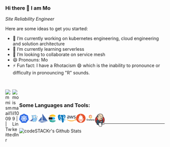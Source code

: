 ### Hi there 👋 I am Mo 

_Site Reliability Engineer_

Here are some ideas to get you started:

- 🔭 I’m currently working on kubernetes engineering, cloud engineering and solution architecture
- 🌱 I’m currently learning serverless
- 👯 I’m looking to collaborate on service mesh
- 😄 Pronouns: Mo
- ⚡ Fun fact: I have a Rhotacism 😄 which is the inability to pronounce or difficulty in pronouncing "R" sounds.

<br />

[<img align="left" alt="mmismail109 | Twitter" width="22px" src="https://cdn.jsdelivr.net/npm/simple-icons@v3/icons/twitter.svg" />][twitter]
[<img align="left" alt="moismail109 | LinkedIn" width="22px" src="https://cdn.jsdelivr.net/npm/simple-icons@v3/icons/linkedin.svg" />][linkedin]

<br />

 

### Some Languages and Tools:

[<img align="left" alt="kubernetes" width="30px" src="https://raw.githubusercontent.com/mmismail109/mmismail109/master/images/k8s.png" />][k8s]
[<img align="left" alt="Go" width="30px" src="https://raw.githubusercontent.com/mmismail109/mmismail109/master/images/golang_74.png" />][go]
[<img align="left" alt="Istio" height="28px" width="30px" src="https://raw.githubusercontent.com/mmismail109/mmismail109/master/images/istio.svg" />][istio]
[<img align="left" alt="Elasticsearch" width="30px" src="https://raw.githubusercontent.com/mmismail109/mmismail109/master/images/icons8-elasticsearch-240.png" />][es]
[<img align="left" alt="Postgres" width="30px" src="https://raw.githubusercontent.com/mmismail109/mmismail109/master/images/icons8-postgresql-240.png" />][rds]
[<img align="left" alt="AWS" width="30px" src="https://raw.githubusercontent.com/mmismail109/mmismail109/master/images/aws.png" />][aws]
[<img align="left" alt="Prometheus" width="30px" src="https://raw.githubusercontent.com/mmismail109/mmismail109/master/images/605px-Prometheus_software_logo.svg.png" />][Prometheus]
[<img align="left" alt="grafana" width="30px" src="https://raw.githubusercontent.com/mmismail109/mmismail109/master/images/grafana-logo.png" />][grafana]
[<img align="left" alt="jenkins" width="30px" src="https://raw.githubusercontent.com/mmismail109/mmismail109/master/images/jenkins.png" />][jenkins]

<br />


---

<img align="left" alt="codeSTACKr's Github Stats" src="https://github-readme-stats.vercel.app/api?username=mmismail109&show_icons=true&hide_border=true" />

[twitter]: https://twitter.com/mmismail109
[linkedin]: https://linkedin.com/in/moismail109
[go]: #
[k8s]: #
[istio]: #
[es]: #
[eks]: #
[rds]: #
[grafana]: #
[Prometheus]: #
[aws]: #
[jenkins]: #

